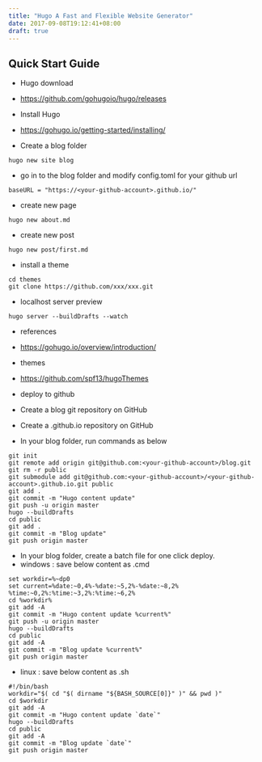 ```yaml
---
title: "Hugo A Fast and Flexible Website Generator"
date: 2017-09-08T19:12:41+08:00
draft: true
---
```


## Quick Start Guide
- Hugo download
 - https://github.com/gohugoio/hugo/releases

- Install Hugo
 - https://gohugo.io/getting-started/installing/

- Create a blog folder

```
hugo new site blog
```

- go in to the blog folder and modify config.toml for your github url

```
baseURL = "https://<your-github-account>.github.io/"
```

- create new page

```
hugo new about.md
```

- create new post

```
hugo new post/first.md
```

- install a theme

```
cd themes
git clone https://github.com/xxx/xxx.git
```

- localhost server preview

```
hugo server --buildDrafts --watch

```

- references
 - https://gohugo.io/overview/introduction/
- themes
 - https://github.com/spf13/hugoThemes

- deploy to github
 - Create a blog git repository on GitHub
 - Create a <your-github-account>.github.io repository on GitHub
 - In your blog folder, run commands as below

```
git init
git remote add origin git@github.com:<your-github-account>/blog.git
git rm -r public
git submodule add git@github.com:<your-github-account>/<your-github-account>.github.io.git public
git add .
git commit -m "Hugo content update"
git push -u origin master
hugo --buildDrafts
cd public
git add .
git commit -m "Blog update"
git push origin master
```

- In your blog folder, create a batch file for one click deploy.
 - windows : save below content as .cmd

```
set workdir=%~dp0
set current=%date:~0,4%-%date:~5,2%-%date:~8,2% %time:~0,2%:%time:~3,2%:%time:~6,2%
cd %workdir%
git add -A
git commit -m "Hugo content update %current%"
git push -u origin master
hugo --buildDrafts
cd public
git add -A
git commit -m "Blog update %current%"
git push origin master
```
 - linux : save below content as .sh

```
#!/bin/bash
workdir="$( cd "$( dirname "${BASH_SOURCE[0]}" )" && pwd )"
cd $workdir
git add -A
git commit -m "Hugo content update `date`"
hugo --buildDrafts
cd public
git add -A
git commit -m "Blog update `date`"
git push origin master
```
